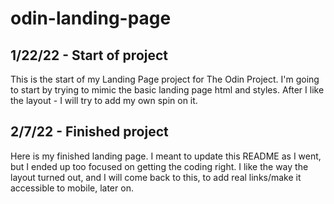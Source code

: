 # odin-landing-page

## 1/22/22 - Start of project
This is the start of my Landing Page project for The Odin Project.
I'm going to start by trying to mimic the basic landing page html and styles.
After I like the layout - I will try to add my own spin on it.

## 2/7/22 - Finished project
Here is my finished landing page. I meant to update this README as I went, but I ended up too focused on getting the coding right. I like the way the layout turned out, and I will come back to this, to add real links/make it accessible to mobile, later on.